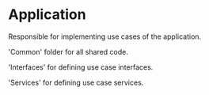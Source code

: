 # Application

Responsible for implementing use cases of the application.

'Common' folder for all shared code.

'Interfaces' for defining use case interfaces.

'Services' for defining use case services.

